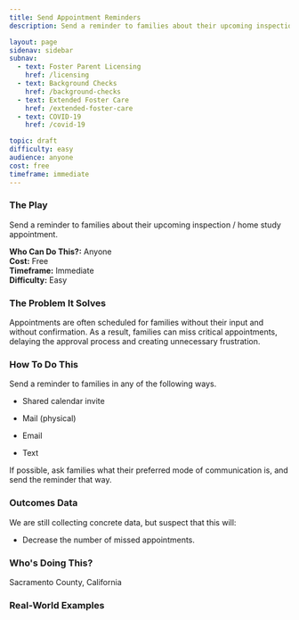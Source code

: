 ```yaml
---
title: Send Appointment Reminders
description: Send a reminder to families about their upcoming inspection / home study appointment.

layout: page
sidenav: sidebar
subnav:
  - text: Foster Parent Licensing
    href: /licensing
  - text: Background Checks
    href: /background-checks
  - text: Extended Foster Care
    href: /extended-foster-care
  - text: COVID-19
    href: /covid-19

topic: draft
difficulty: easy
audience: anyone
cost: free
timeframe: immediate
---
```



### The Play

Send a reminder to families about their upcoming inspection / home study appointment.

**Who Can Do This?:**
Anyone<br />
**Cost:**
Free<br />
**Timeframe:**
Immediate<br />
**Difficulty:**
Easy<br />

### The Problem It Solves

Appointments are often scheduled for families without their input and without confirmation. As a result, families can miss critical appointments, delaying the approval process and creating unnecessary frustration.

### How To Do This

Send a reminder to families in any of the following ways. 
 
* Shared calendar invite

* Mail (physical)

* Email 

* Text

If possible, ask families what their preferred mode of communication is, and send the reminder that way. 


### Outcomes Data

We are still collecting concrete data, but suspect that this will:

* Decrease the number of missed appointments. 

### Who's Doing This?

Sacramento County, California

### Real-World Examples